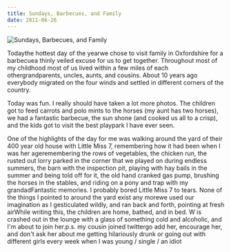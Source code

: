 ```yaml
---
title: Sundays, Barbecues, and Family
date: 2011-06-26
---
```


![Sundays, Barbecues, and Family](https://source.unsplash.com/2aFp6EWWs58/1600x900)

Todaythe hottest day of the yearwe chose to visit family in Oxfordshire for a barbecuea thinly veiled excuse for us to get together. Throughout most of my childhood most of us lived within a few miles of each othergrandparents, uncles, aunts, and cousins. About 10 years ago everybody migrated on the four winds and settled in different corners of the country.

Today was fun. I really should have taken a lot more photos. The children got to feed carrots and polo mints to the horses (my aunt has two horses), we had a fantastic barbecue, the sun shone (and cooked us all to a crisp), and the kids got to visit the best playpark I have ever seen.

One of the highlights of the day for me was walking around the yard of their 400 year old house with Little Miss 7, remembering how it had been when I was her ageremembering the rows of vegetables, the chicken run, the rusted out lorry parked in the corner that we played on during endless summers, the barn with the inspection pit, playing with hay bails in the summer and being told off for it, the old hand cranked gas pump, brushing the horses in the stables, and riding on a pony and trap with my grandadFantastic memories. I probably bored Little Miss 7 to tears. None of the things I pointed to around the yard exist any morewe used our imagination as I gesticulated wildly, and ran back and forth, pointing at fresh airWhile writing this, the children are home, bathed, and in bed. W is crashed out in the lounge with a glass of something cold and alcoholic, and I'm about to join her.p.s. my cousin joined twittergo add her, encourage her, and don't ask her about me getting hilariously drunk or going out with different girls every week when I was young / single / an idiot